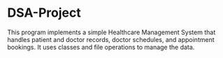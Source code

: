 # DSA-Project
This program implements a simple Healthcare Management System that handles patient and doctor records, doctor schedules, and appointment bookings. It uses classes and file operations to manage the data.
